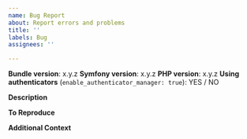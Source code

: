```yaml
---
name: Bug Report
about: Report errors and problems
title: ''
labels: Bug
assignees: ''

---
```


<!--------------------------------------------------------------
PLEASE CHECK THE TROUBLESHOOTING GUIDE FIRST
https://github.com/scheb/2fa/blob/5.x/doc/troubleshooting.md
--------------------------------------------------------------->

**Bundle version**: x.y.z
**Symfony version**: x.y.z
**PHP version**: x.y.z
**Using authenticators** (`enable_authenticator_manager: true`): YES / NO

**Description**

<!--
A clear and concise description of what the bug is and why you believe it's a bug.
-->

**To Reproduce**

<!--
Steps to reproduce the behavior:
1. Go to '...'
2. Click on '...'
3. Scroll down to '...'
4. See error
-->

**Additional Context**

<!--
Please provide the
- the bundle configuration
- content of your security.yaml
-->

<!-- Optional: Any other context to help understanding the problem: log messages, screenshots, etc. -->
